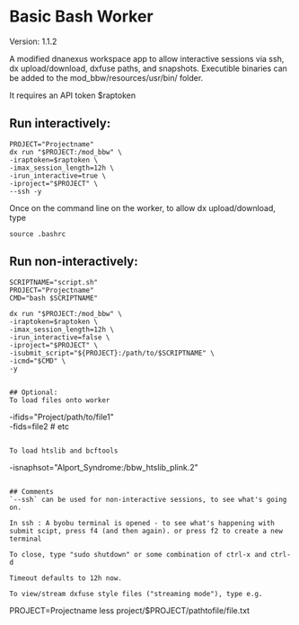 # Basic Bash Worker 
Version: 1.1.2

A modified dnanexus workspace app to allow interactive sessions via ssh, dx upload/download, dxfuse paths, and snapshots. Executible binaries can be added to the mod_bbw/resources/usr/bin/ folder. 


It requires an API token $raptoken 

## Run interactively:

```
PROJECT="Projectname"
dx run "$PROJECT:/mod_bbw" \
-iraptoken=$raptoken \
-imax_session_length=12h \
-irun_interactive=true \
-iproject="$PROJECT" \
--ssh -y
```

Once on the command line on the worker, to allow dx upload/download, type 
```
source .bashrc
```


## Run non-interactively: 
```
SCRIPTNAME="script.sh"
PROJECT="Projectname"
CMD="bash $SCRIPTNAME"

dx run "$PROJECT:/mod_bbw" \
-iraptoken=$raptoken \
-imax_session_length=12h \
-irun_interactive=false \
-iproject="$PROJECT" \
-isubmit_script="${PROJECT}:/path/to/$SCRIPTNAME" \
-icmd="$CMD" \
-y


## Optional:
To load files onto worker

```
-ifids="Project/path/to/file1" \
-fids=file2  # etc 
```

To load htslib and bcftools
```
-isnaphsot="Alport_Syndrome:/bbw_htslib_plink.2"
```

## Comments
`--ssh` can be used for non-interactive sessions, to see what's going on. 

In ssh : A byobu terminal is opened - to see what's happening with submit scipt, press f4 (and then again). or press f2 to create a new terminal

To close, type "sudo shutdown" or some combination of ctrl-x and ctrl-d

Timeout defaults to 12h now. 

To view/stream dxfuse style files ("streaming mode"), type e.g. 
```
PROJECT=Projectname
less project/$PROJECT/pathtofile/file.txt
```